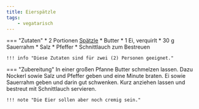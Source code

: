 ```yaml
---
title: Eierspätzle
tags:
    - vegatarisch
---
```

=== "Zutaten"
    * 2 Portionen [Spätzle](../grundrezepte/teig/nockerlteig/spätzle.md)
    * Butter
    * 1 Ei, verquirlt
    * 30 g Sauerrahm
    * Salz
    * Pfeffer
    * Schnittlauch zum Bestreuen

    !!! info "Diese Zutaten sind für zwei (2) Personen geeignet."

=== "Zubereitung"
    In einer großen Pfanne Butter schmelzen lassen. Dazu Nockerl sowie Salz und Pfeffer geben und eine Minute braten. Ei sowie Sauerrahm geben und darin gut schwenken. Kurz anziehen lassen und bestreut mit Schnittlauch servieren.

    !!! note "Die Eier sollen aber noch cremig sein."

[^bitterman]:
    {{ cite.bitterman_die_österreichische_küche }}
    188.

